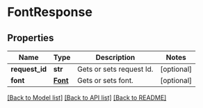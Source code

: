 # FontResponse

## Properties
Name | Type | Description | Notes
------------ | ------------- | ------------- | -------------
**request_id** | **str** | Gets or sets request Id. | [optional] 
**font** | [**Font**](Font.md) | Gets or sets font. | [optional] 

[[Back to Model list]](../README.md#documentation-for-models) [[Back to API list]](../README.md#documentation-for-api-endpoints) [[Back to README]](../README.md)


